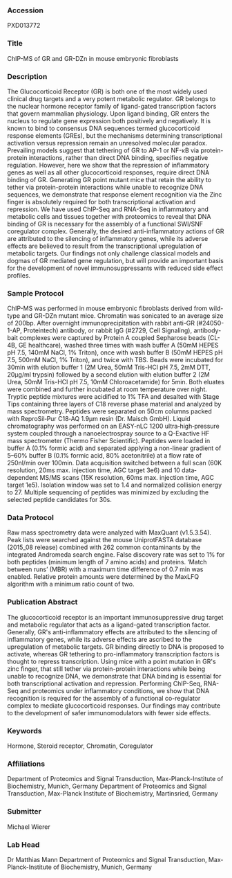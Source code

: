 ### Accession
PXD013772

### Title
ChIP-MS of GR and GR-DZn in mouse embryonic fibroblasts

### Description
The Glucocorticoid Receptor (GR) is both one of the most widely used clinical drug targets and a very potent metabolic regulator. GR belongs to the nuclear hormone receptor family of ligand-gated transcription factors that govern mammalian physiology. Upon ligand binding, GR enters the nucleus to regulate gene expression both positively and negatively. It is known to bind to consensus DNA sequences termed glucocorticoid response elements (GREs), but the mechanisms determining transcriptional activation versus repression remain an unresolved molecular paradox. Prevailing models suggest that tethering of GR to AP-1 or NF-κB via protein-protein interactions, rather than direct DNA binding, specifies negative regulation. However, here we show that the repression of inflammatory genes as well as all other glucocorticoid responses, require direct DNA binding of GR. Generating GR point mutant mice that retain the ability to tether via protein-protein interactions while unable to recognize DNA sequences, we demonstrate that response element recognition via the Zinc finger is absolutely required for both transcriptional activation and repression. We have used ChIP-Seq and RNA-Seq in inflammatory and metabolic cells and tissues together with proteomics to reveal that DNA binding of GR is necessary for the assembly of a functional SWI/SNF coregulator complex. Generally, the desired anti-inflammatory actions of GR are attributed to the silencing of inflammatory genes, while its adverse effects are believed to result from the transcriptional upregulation of metabolic targets. Our findings not only challenge classical models and dogmas of GR mediated gene regulation, but will provide an important basis for the development of novel immunosuppressants with reduced side effect profiles.

### Sample Protocol
ChIP-MS was performed in mouse embryonic fibroblasts derived from wild-type and GR-DZn mutant mice. Chromatin was sonicated to an average size of 200bp. After overnight immunoprecipitation with rabbit anti-GR (#24050-1-AP, Proteintech) antibody, or rabbit IgG (#2729, Cell Signaling), antibody-bait complexes were captured by Protein A coupled Sepharose beads (CL-4B, GE healthcare), washed three times with wash buffer A (50mM HEPES pH 7.5, 140mM NaCl, 1% Triton), once with wash buffer B (50mM HEPES pH 7.5, 500mM NaCl, 1% Triton), and twice with TBS. Beads were incubated for 30min with elution buffer 1 (2M Urea, 50mM Tris-HCl pH 7.5, 2mM DTT, 20µg/ml trypsin) followed by a second elution with elution buffer 2 (2M Urea, 50mM Tris-HCl pH 7.5, 10mM Chloroacetamide) for 5min. Both eluates were combined and further incubated at room temperature over night. Tryptic peptide mixtures were acidified to 1% TFA and desalted with Stage Tips containing three layers of C18 reverse phase material and analyzed by mass spectrometry. Peptides were separated on 50cm columns packed with ReproSil‐Pur C18‐AQ 1.9μm resin (Dr. Maisch GmbH). Liquid chromatography was performed on an EASY‐nLC 1200 ultra‐high‐pressure system coupled through a nanoelectrospray source to a Q-Exactive HF mass spectrometer (Thermo Fisher Scientific). Peptides were loaded in buffer A (0.1% formic acid) and separated applying a non-linear gradient of 5–60% buffer B (0.1% formic acid, 80% acetonitrile) at a flow rate of 250nl/min over 100min. Data acquisition switched between a full scan (60K resolution, 20ms max. injection time, AGC target 3e6) and 10 data‐dependent MS/MS scans (15K resolution, 60ms max. injection time, AGC target 1e5). Isolation window was set to 1.4 and normalized collision energy to 27. Multiple sequencing of peptides was minimized by excluding the selected peptide candidates for 30s.

### Data Protocol
Raw mass spectrometry data were analyzed with MaxQuant (v1.5.3.54). Peak lists were searched against the mouse UniprotFASTA database (2015_08 release) combined with 262 common contaminants by the integrated Andromeda search engine. False discovery rate was set to 1% for both peptides (minimum length of 7 amino acids) and proteins. ‘Match between runs’ (MBR) with a maximum time difference of 0.7 min was enabled. Relative protein amounts were determined by the MaxLFQ algorithm with a minimum ratio count of two.

### Publication Abstract
The glucocorticoid receptor is an important immunosuppressive drug target and metabolic regulator that acts as a ligand-gated transcription factor. Generally, GR's anti-inflammatory effects are attributed to the silencing of inflammatory genes, while its adverse effects are ascribed to the upregulation of metabolic targets. GR binding directly to DNA is proposed to activate, whereas GR tethering to pro-inflammatory transcription factors is thought to repress transcription. Using mice with a point mutation in GR's zinc finger, that still tether via protein-protein interactions while being unable to recognize DNA, we demonstrate that DNA binding is essential for both transcriptional activation and repression. Performing ChIP-Seq, RNA-Seq and proteomics under inflammatory conditions, we show that DNA recognition is required for the assembly of a functional co-regulator complex to mediate glucocorticoid responses. Our findings may contribute to the development of safer immunomodulators with fewer side effects.

### Keywords
Hormone, Steroid receptor, Chromatin, Coregulator

### Affiliations
Department of Proteomics and Signal Transduction, Max-Planck-Institute of Biochemistry, Munich, Germany
Department of Proteomics and Signal Transduction, Max-Planck Institute of Biochemistry, Martinsried, Germany

### Submitter
Michael Wierer

### Lab Head
Dr Matthias Mann
Department of Proteomics and Signal Transduction, Max-Planck-Institute of Biochemistry, Munich, Germany


